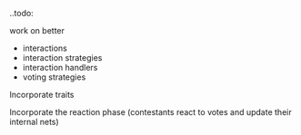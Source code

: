 ..todo:

work on better 
- interactions
- interaction strategies
- interaction handlers
- voting strategies

Incorporate traits

Incorporate the reaction phase (contestants react to votes and update their internal nets)